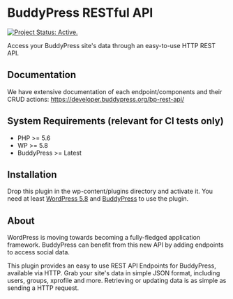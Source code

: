 # BuddyPress RESTful API

[![Project Status: Active.](https://www.repostatus.org/badges/latest/active.svg)](https://www.repostatus.org/#active)

Access your BuddyPress site's data through an easy-to-use HTTP REST API.

## Documentation

We have extensive documentation of each endpoint/components and their CRUD actions: <https://developer.buddypress.org/bp-rest-api/>

## System Requirements (relevant for CI tests only)

* PHP >= 5.6
* WP >= 5.8
* BuddyPress >= Latest

## Installation

Drop this plugin in the wp-content/plugins directory and activate it. You need at least [WordPress 5.8](https://wordpress.org/download/) and [BuddyPress](https://buddypress.org/download/) to use the plugin.

## About

WordPress is moving towards becoming a fully-fledged application framework. BuddyPress can benefit from this new API by adding endpoints to access social data.

This plugin provides an easy to use REST API Endpoints for BuddyPress, available via HTTP. Grab your
site's data in simple JSON format, including users, groups, xprofile and more.
Retrieving or updating data is as simple as sending a HTTP request.
